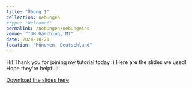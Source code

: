 ```yaml
---
title: "Übung 1"
collection: uebungen
#type: "Welcome!"
permalink: /uebungen/uebungeins
venue: "TUM Garching, MI"
date: 2024-10-21
location: "München, Deutschland"
---
```


Hi! Thank you for joining my tutorial today :) Here are the slides we used! Hope they're helpful:

[Download the slides here](http://berrakkilic.github.io/files/Tutorium1.pptx)
